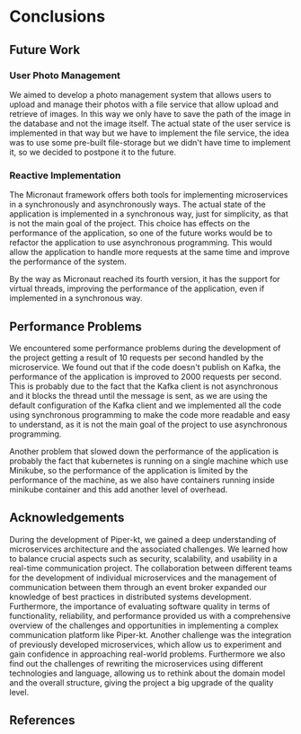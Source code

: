 # Conclusions

## Future Work

### User Photo Management

We aimed to develop a photo management system that allows users to upload and manage their photos with a file service that allow upload and retrieve of images.
In this way we only have to save the path of the image in the database and not the image itself.
The actual state of the user service is implemented in that way but we have to implement the file service, the idea was to use some pre-built file-storage but we didn't have time to implement it, so we decided to postpone it to the future.

### Reactive Implementation

The Micronaut framework offers both tools for implementing microservices in a synchronously and asynchronously ways.
The actual state of the application is implemented in a synchronous way, just for simplicity, as that is not the main goal of the project.
This choice has effects on the performance of the application, so one of the future works would be to refactor the application to use asynchronous programming.
This would allow the application to handle more requests at the same time and improve the performance of the system.

By the way as Micronaut reached its fourth version, it has the support for virtual threads, improving the performance of the application, even if implemented in a synchronous way.

## Performance Problems

We encountered some performance problems during the development of the project getting a result of 10 requests per second handled by the microservice.
We found out that if the code doesn't publish on Kafka, the performance of the application is improved to 2000 requests per second.
This is probably due to the fact that the Kafka client is not asynchronous and it blocks the thread until the message is sent, as we are using the default configuration of the Kafka client and we implemented all the code using synchronous programming to make the code more readable and easy to understand, as it is not the main goal of the project to use asynchronous programming.

Another problem that slowed down the performance of the application is probably the fact that kubernetes is running on a single machine which use Minikube, so the performance of the application is limited by the performance of the machine, as we also have containers running inside minikube container and this add another level of overhead.

## Acknowledgements


During the development of Piper-kt, we gained a deep understanding of microservices architecture and the associated challenges. We learned how to balance crucial aspects such as security, scalability, and usability in a real-time communication project.
The collaboration between different teams for the development of individual microservices and the management of communication between them through an event broker expanded our knowledge of best practices in distributed systems development.
Furthermore, the importance of evaluating software quality in terms of functionality, reliability, and performance provided us with a comprehensive overview of the challenges and opportunities in implementing a complex communication platform like Piper-kt.
Another challenge was the integration of previously developed microservices, which allow us to experiment and gain confidence in approaching real-world problems.
Furthermore we also find out the challenges of rewriting the microservices using different technologies and language, allowing us to rethink about the domain model and the overall structure, giving the project a big upgrade of the quality level.


## References

